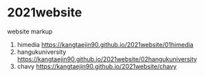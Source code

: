 # 2021website
website markup
1. himedia https://kangtaejin90.github.io/2021website/01himedia
2. hangukuniversity https://kangtaejin90.github.io/2021website/02hangukuniversity
3. chavy https://kangtaejin90.github.io/2021website/chavy
